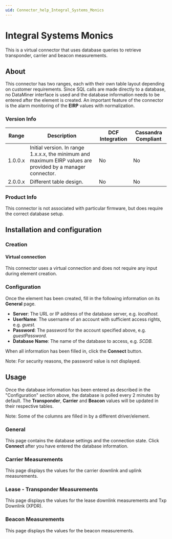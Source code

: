```yaml
---
uid: Connector_help_Integral_Systems_Monics
---
```


# Integral Systems Monics

This is a virtual connector that uses database queries to retrieve transponder, carrier and beacon measurements.

## About

This connector has two ranges, each with their own table layout depending on customer requirements. Since SQL calls are made directly to a database, no DataMiner interface is used and the database information needs to be entered after the element is created. An important feature of the connector is the alarm monitoring of the **EIRP** values with normalization.

### Version Info

| **Range** | **Description**                                                                                          | **DCF Integration** | **Cassandra Compliant** |
|------------------|----------------------------------------------------------------------------------------------------------|---------------------|-------------------------|
| 1.0.0.x          | Initial version. In range 1.x.x.x, the minimum and maximum EIRP values are provided by a manager connector. | No                  | No                      |
| 2.0.0.x          | Different table design.                                                                                  | No                  | No                      |

### Product Info

This connector is not associated with particular firmware, but does require the correct database setup.

## Installation and configuration

### Creation

#### Virtual connection

This connector uses a virtual connection and does not require any input during element creation.

### Configuration

Once the element has been created, fill in the following information on its **General** page.

- **Server**: The URL or IP address of the database server, e.g. *localhost.*
- **UserName**: The username of an account with sufficient access rights, e.g. *guest.*
- **Password**: The password for the account specified above, e.g. *guestPassword.*
- **Database** **Name**: The name of the database to access, e.g. *SCDB.*

When all information has been filled in, click the **Connect** button.

Note: For security reasons, the password value is not displayed.

## Usage

Once the database information has been entered as described in the "Configuration" section above, the database is polled every 2 minutes by default. The **Transponder**, **Carrier** and **Beacon** values will be updated in their respective tables.

Note: Some of the columns are filled in by a different driver/element.

### General

This page contains the database settings and the connection state. Click **Connect** after you have entered the database information.

### Carrier Measurements

This page displays the values for the carrier downlink and uplink measurements.

### Lease - Transponder Measurements

This page displays the values for the lease downlink measurements and Txp Downlink (XPDR).

### Beacon Measurements

This page displays the values for the beacon measurements.
